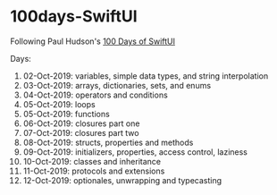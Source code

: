 # 100days-SwiftUI
Following Paul Hudson's [100 Days of SwiftUI](https://www.hackingwithswift.com/100/swiftui)

Days: 

1. 02-Oct-2019: variables, simple data types, and string interpolation
2. 03-Oct-2019: arrays, dictionaries, sets, and enums
3. 04-Oct-2019: operators and conditions
4. 05-Oct-2019: loops
5. 05-Oct-2019: functions
6. 06-Oct-2019: closures part one
7. 07-Oct-2019: closures part two
8. 08-Oct-2019: structs, properties and methods
9. 09-Oct-2019: initializers, properties, access control, laziness
10. 10-Oct-2019: classes and inheritance
11. 11-Oct-2019: protocols and extensions
12. 12-Oct-2019: optionales, unwrapping and typecasting